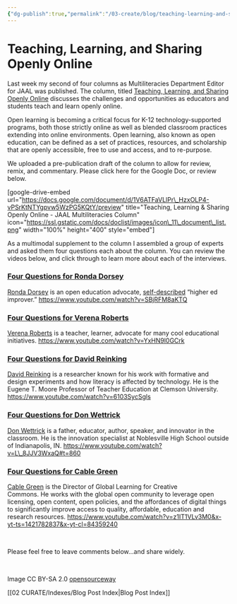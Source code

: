 ```yaml
---
{"dg-publish":true,"permalink":"/03-create/blog/teaching-learning-and-sharing-openly-online/","title":"Teaching, Learning, and Sharing Openly Online","tags":["jaal","oer","open-source"]}
---
```


# Teaching, Learning, and Sharing Openly Online

Last week my second of four columns as Multiliteracies Department Editor for JAAL was published. The column, titled [Teaching, Learning, and Sharing Openly Online](http://onlinelibrary.wiley.com/doi/10.1002/jaal.365/abstract) discusses the challenges and opportunities as educators and students teach and learn openly online.

Open learning is becoming a critical focus for K-12 technology-supported programs, both those strictly online as well as blended classroom practices extending into online environments. Open learning, also known as open education, can be defined as a set of practices, resources, and scholarship that are openly accessible, free to use and access, and to re-purpose.

We uploaded a pre-publication draft of the column to allow for review, remix, and commentary. Please click here for the Google Doc, or review below.

\[google-drive-embed url="https://docs.google.com/document/d/1V6ATFaVLlPr\_HzxOLP4-vPSrKtNTYgpvw5WzPG5KQtY/preview" title="Teaching, Learning & Sharing Openly Online - JAAL Multiliteracies Column" icon="https://ssl.gstatic.com/docs/doclist/images/icon\_11\_document\_list.png" width="100%" height="400" style="embed"\]

As a multimodal supplement to the column I assembled a group of experts and asked them four questions each about the column. You can review the videos below, and click through to learn more about each of the interviews.

### [Four Questions for Ronda Dorsey](http://wiobyrne.com/four-questions-for-ronda-dorsey-about-teaching-learning-sharing-openly-online/)

[Ronda Dorsey](https://twitter.com/openarian) is an open education advocate, [self-described](http://about.me/rdorsey) “higher ed improver.” https://www.youtube.com/watch?v=SBjRFM8aKTQ

### [Four Questions for Verena Roberts](http://wiobyrne.com/four-questions-for-verena-roberts-about-teaching-learning-sharing-openly-online/)

[Verena Roberts](https://twitter.com/verenanz) is a teacher, learner, advocate for many cool educational initiatives. https://www.youtube.com/watch?v=YxHN9l0GCrk

### [Four Questions for David Reinking](http://wiobyrne.com/four-questions-for-david-reinking-about-teaching-learning-sharing-openly-online/)

[David Reinking](http://en.wikipedia.org/wiki/David_Reinking) is a researcher known for his work with formative and design experiments and how literacy is affected by technology. He is the Eugene T. Moore Professor of Teacher Education at Clemson University. https://www.youtube.com/watch?v=6103SycSgls

### [Four Questions for Don Wettrick](http://wiobyrne.com/four-questions-for-don-wettrick-about-teaching-learning-sharing-openly-online/)

[Don Wettrick](https://twitter.com/donwettrick) is a father, educator, author, speaker, and innovator in the classroom. He is the innovation specialist at Noblesville High School outside of Indianapolis, IN. https://www.youtube.com/watch?v=L\_8JJV3WxaQ#t=860

### [Four Questions for Cable Green](http://wiobyrne.com/four-questions-for-cable-green-about-teaching-learning-and-sharing-openly-online/)

[Cable Green](https://twitter.com/cgreen) is the Director of Global Learning for Creative Commons. He works with the global open community to leverage open licensing, open content, open policies, and the affordances of digital things to significantly improve access to quality, affordable, education and research resources. https://www.youtube.com/watch?v=z1IT1VLv3M0&x-yt-ts=1421782837&x-yt-cl=84359240

 

Please feel free to leave comments below...and share widely.

 

Image CC BY-SA 2.0 [opensourceway](https://www.flickr.com/photos/opensourceway/4424154829/in/set-72157625612673573)

[[02 CURATE/Indexes/Blog Post Index\|Blog Post Index]]